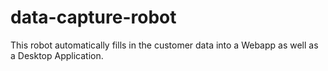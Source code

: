 # data-capture-robot
This robot automatically fills in the customer data into a Webapp as well as a Desktop Application.
